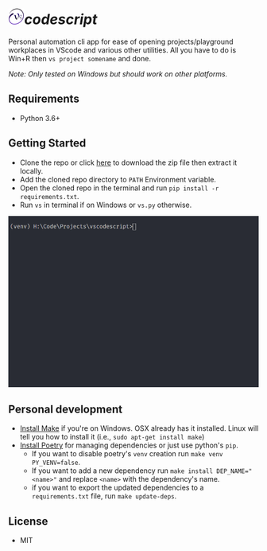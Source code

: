 # ![VS](assets/VS.png)***codescript***
Personal automation cli app for ease of opening projects/playground workplaces in VScode and various other utilities. All you have to do is Win+R then `vs project somename` and done.  
  
*Note: Only tested on Windows but should work on other platforms.*

## Requirements
- Python 3.6+

## Getting Started
- Clone the repo or click [here](https://github.com/Kandeel4411/Vscodescript/archive/master.zip) to download the zip file then extract it locally.
- Add the cloned repo directory to `PATH` Environment variable.
- Open the cloned repo in the terminal and run `pip install -r requirements.txt`.
- Run `vs` in terminal if on Windows or `vs.py` otherwise.

![VS help gif](assets/PNYs35lTDi.gif)

## Personal development
- [Install Make](http://gnuwin32.sourceforge.net/packages/make.htm) if you're on Windows. OSX already has it installed. Linux will tell you how to install it (i.e., `sudo apt-get install make`)
- [Install Poetry](https://github.com/python-poetry/poetry) for managing dependencies or just use python's `pip`.
  - If you want to disable poetry's `venv` creation run `make venv PY_VENV=false`.
  - If you want to add a new dependency run `make install DEP_NAME="<name>"` and replace `<name>` with the dependency's name.
  - if you want to export the updated dependencies to a `requirements.txt` file, run `make update-deps`.

## License
- MIT
